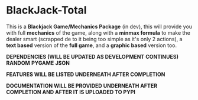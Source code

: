 # BlackJack-Total

This is a **Blackjack Game/Mechanics Package** (in dev), this will provide you with full **mechanics** of the game, along with a **minmax formula** to make the dealer smart (scrapped de to it being too simple as it's only 2 actions), a **text based** version of the **full game**, and a **graphic based** version too.

**DEPENDENCIES (WILL BE UPDATED AS DEVELOPMENT CONTINUES)**
**RANDOM**
**PYGAME**
**JSON**


**FEATURES WILL BE LISTED UNDERNEATH AFTER COMPLETION**

**DOCUMENTATION WILL BE PROVIDED UNDERNEATH AFTER COMPLETION AND AFTER IT IS UPLOADED TO PYPI**
